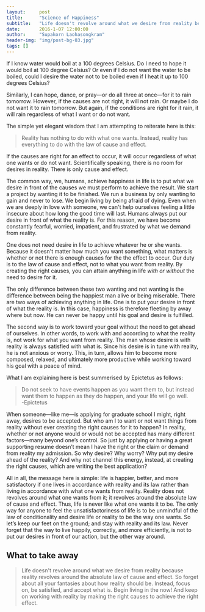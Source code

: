 ```yaml
---
layout:     post
title:      "Science of Happiness"
subtitle:   "Life doesn't revolve around what we desire from reality because reality revolves around the absolute law of cause and effect."
date:       2016-1-07 12:00:00
author:     "Supakorn Laohasongkram"
header-img: "img/post-bg-03.jpg"
tags: []
---
```


<p>If I know water would boil at a 100 degrees Celsius. Do I need to hope it would boil at 100 degree Celsius? Or even if I do not want the water to be boiled, could I desire the water not to be boiled even if I heat it up to 100 degrees Celsius?</p>

<p>Similarly, I can hope, dance, or pray—or do all three at once—for it to rain tomorrow. However, if the causes are not right, it will not rain. Or maybe I do not want it to rain tomorrow. But again, if the conditions are right for it rain, it will rain regardless of what I want or do not want.</p>

<p>The simple yet elegant wisdom that I am attempting to reiterate here is this:</p>

<blockquote>Reality has nothing to do with what one wants. Instead, reality has everything to do with the law of cause and effect.</blockquote> 

<p>If the causes are right for an effect to occur, it will occur regardless of what one wants or do not want. Scientifically speaking, there is no room for desires in reality. There is only cause and effect.</p>

<p>The common way, we, humans, achieve happiness in life is to put what we desire in front of the causes we must perform to achieve the result. We start a project by wanting it to be finished. We run a business by only wanting to gain and never to lose. We begin living by being afraid of dying. Even when we are deeply in love with someone, we can't help ourselves feeling a little insecure about how long the good time will last. Humans always put our desire in front of what the reality is. For this reason, we have become constantly fearful, worried, impatient, and frustrated by what we demand from reality.</p>

<p>One does not need desire in life to achieve whatever he or she wants. Because it doesn't matter how much you want something, what matters is whether or not there is enough causes for the the effect to occur. Our duty is to the law of cause and effect, not to what you want from reality. By creating the right causes, you can attain anything in life <em>with or without</em> the need to desire for it.</p>

<p>The only difference between these two wanting and not wanting is the difference between being the happiest man alive or being miserable. There are two ways of achieving anything in life. One is to put your desire in front of what the reality is. In this case, happiness is therefore fleeting by away where but now. He can never be happy until his goal and desire is fulfilled. </p>

<p>The second way is to work toward your goal without the need to get ahead of ourselves. In other words, to work with and according to what the reality is, not work for what you want from reality. The man whose desire is with reality is always satisfied with what is. Since his desire is in tune with reality, he is not anxious or worry. This, in turn, allows him to become more composed, relaxed, and ultimately more productive while working toward his goal with a peace of mind.</p>

<p>What I am explaining here is best summerised by Epictetus as follows:</p>

<blockquote>Do not seek to have events happen as you want them to, but instead want them to happen as they do happen, and your life will go well.<br>-Epictetus</blockquote>

<p>When someone—like me—is applying for graduate school I might, right away, desires to be accepted. But who am I to want or not want things from reality without ever creating the right causes for it to happen? In reality, whether or not anyone would or would not be accepted has many different factors—many beyond one’s control. So just by applying or having a great supporting resume doesn’t mean I have the right or the claim or demand from reality my admission. So why desire? Why worry? Why put my desire ahead of the reality? And why not channel this energy, instead, at creating the right causes, which are writing the best application?</p>

<p>All in all, the message here is simple: life is happier, better, and more satisfactory if one lives in accordance with reality and its law rather than living in accordance with what one wants from reality. Reality does not revolves around what one wants from it; it revolves around the absolute law of cause and effect. Thus, life is never like what one wants it to be. The only way for anyone to feel the unsatisfactoriness of life is to be unmindful of the law of conditionality and desire life or reality to be the way one wants. So let’s keep our feet on the ground; and stay with reality and its law. Never forget that the way to live happily, correctly, and more efficiently, is not to put our desires in front of our action, but the other way around.</p>

<h2 class="section-heading">What to take away</h2>

<blockquote>
	Life doesn't revolve around what we desire from reality because reality revolves around the absolute law of cause and effect. So forget about all your fantasies about how reality should be. Instead, focus on, be satisfied, and accept what is. Begin living in the now! And keep on working with reality by making the right causes to achieve the right effect. 
</blockquote>